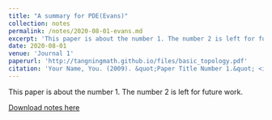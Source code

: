 ```yaml
---
title: "A summary for PDE(Evans)"
collection: notes
permalink: /notes/2020-08-01-evans.md
excerpt: 'This paper is about the number 1. The number 2 is left for future work.'
date: 2020-08-01
venue: 'Journal 1'
paperurl: 'http://tangningmath.github.io/files/basic_topology.pdf'
citation: 'Your Name, You. (2009). &quot;Paper Title Number 1.&quot; <i>Journal 1</i>. 1(1).'
---
```

This paper is about the number 1. The number 2 is left for future work.

[Download notes here](http://tangningmath.github.io/files/basic_topology.pdf)
